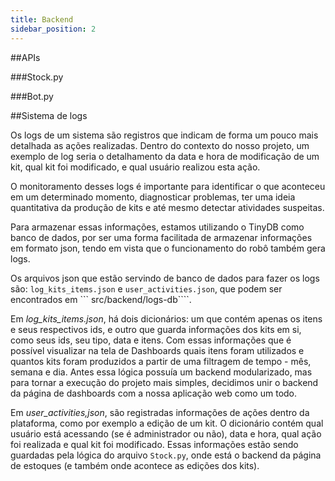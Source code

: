 ```yaml
---
title: Backend
sidebar_position: 2
---
```


##APIs

###Stock.py

###Bot.py

##Sistema de logs

Os logs de um sistema são registros que indicam de forma um pouco mais detalhada as ações realizadas. Dentro do contexto do nosso projeto, um exemplo de log seria o detalhamento da data e hora de modificação de um kit, qual kit foi modificado, e qual usuário realizou esta ação.

O monitoramento desses logs é importante para identificar o que aconteceu em um determinado momento, diagnosticar problemas, ter uma ideia quantitativa da produção de kits e até mesmo detectar atividades suspeitas.

Para armazenar essas informações, estamos utilizando o TinyDB como banco de dados, por ser uma forma facilitada de armazenar informações em formato json, tendo em vista que o funcionamento do robô também gera logs.

Os arquivos json que estão servindo de banco de dados para fazer os logs são: ```log_kits_items.json``` e ```user_activities.json```, que podem ser encontrados em ``` src/backend/logs-db````.

Em *log_kits_items.json*, há dois dicionários: um que contém apenas os itens e seus respectivos ids, e outro que guarda informações dos kits em si, como seus ids, seu tipo, data e itens. Com essas informações que é possível visualizar na tela de Dashboards quais itens foram utilizados e quantos kits foram produzidos a partir de uma filtragem de tempo - mês, semana e dia.
Antes essa lógica possuía um backend modularizado, mas para tornar a execução do projeto mais simples, decidimos unir o backend da página de dashboards com a nossa aplicação web como um todo.

Em *user_activities,json*, são registradas informações de ações dentro da plataforma, como por exemplo a edição de um kit. O dicionário contém qual usuário está acessando (se é administrador ou não), data e hora, qual ação foi realizada e qual kit foi modificado. Essas informações estão sendo guardadas pela lógica do arquivo ```Stock.py```, onde está o backend da página de estoques (e também onde acontece as edições dos kits).

